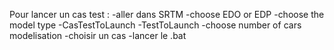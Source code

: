 Pour lancer un cas test : 
-aller dans SRTM
-choose EDO or EDP
-choose the model type
-CasTestToLaunch
-TestToLaunch
-choose number of cars modelisation
-choisir un cas
-lancer le .bat
